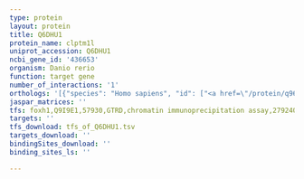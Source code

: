 ```yaml
---
type: protein
layout: protein
title: Q6DHU1
protein_name: clptm1l
uniprot_accession: Q6DHU1
ncbi_gene_id: '436653'
organism: Danio rerio
function: target gene
number_of_interactions: '1'
orthologs: '[{"species": "Homo sapiens", "id": ["<a href=\"/protein/q96ka5\">Q96KA5</a>"]}, {"species": "Mus musculus", "id": ["<a href=\"/protein/q8bxa5\">Q8BXA5</a>"]}, {"species": "Rattus norvegicus", "id": ["<a href=\"/protein/d4a416\">D4A416</a>"]}, {"species": "Drosophila melanogaster", "id": ["<a href=\"/protein/q9vyg3\">Q9VYG3</a>"]}, {"species": "Caenorhabditis elegans", "id": ["Q95QB1"]}]'
jaspar_matrices: ''
tfs: foxh1,Q9I9E1,57930,GTRD,chromatin immunoprecipitation assay,27924024%5Buid%5D,No
targets: ''
tfs_download: tfs_of_Q6DHU1.tsv
targets_download: ''
bindingSites_download: ''
binding_sites_ls: ''

---
```

